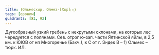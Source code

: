```yaml
---
title: ⦗Ольмесхыр, Олмез-[Хыр]⒯⦘
tags: [ороним]
quadrants: [Ж1, Ж2]
---
```


Дугообразный узкий гребень с некрутыми склонами, на которых лес чередуется с
полянами. Сев. отрог ю-зап. части Ялтинской яйлы, в 2,5 км. к ЮЮВ от нп
Многоречье (Бахч.), к С от г. Эндек B – 1) Ольмес – тюрк. ИЛ.
